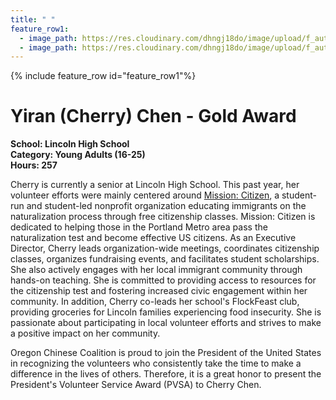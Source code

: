 ```yaml
---
title: " "
feature_row1:
  - image_path: https://res.cloudinary.com/dhngj18do/image/upload/f_auto,q_auto/v1/images/pvsa/2023_Yiran_Chen
  - image_path: https://res.cloudinary.com/dhngj18do/image/upload/f_auto,q_auto/v1/images/activities/year_2023
---
```


{% include feature_row id="feature_row1"%}

# Yiran (Cherry) Chen - Gold Award

**School: Lincoln High School**  
**Category: Young Adults (16-25)**  
**Hours: 257**  

Cherry is currently a senior at Lincoln High School. This past year, her volunteer efforts were mainly centered around [Mission: Citizen](https://missioncitizen.org/), a student-run and student-led nonprofit organization educating immigrants on the naturalization process through free citizenship classes. Mission: Citizen is dedicated to helping those in the Portland Metro area pass the naturalization test and become effective US citizens. As an Executive Director, Cherry leads organization-wide meetings, coordinates citizenship classes, organizes fundraising events, and facilitates student scholarships. She also actively engages with her local immigrant community through hands-on teaching. She is committed to providing access to resources for the citizenship test and fostering increased civic engagement within her community. In addition, Cherry co-leads her school's FlockFeast club, providing groceries for Lincoln families experiencing food insecurity. She is passionate about participating in local volunteer efforts and strives to make a positive impact on her community.

Oregon Chinese Coalition is proud to join the President of the United States in recognizing the volunteers who consistently take the time to make a difference in the lives of others. Therefore, it is a great honor to present the President's Volunteer Service Award (PVSA) to Cherry Chen.
